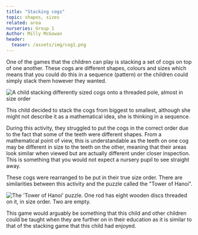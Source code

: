 ```yaml
---
title: "Stacking cogs"
topic: shapes, sizes
related: area
nurseries: Group 1
Author: Milly McGowan
header:
  teaser: /assets/img/cog1.png
---
```

One of the games that the children can play is stacking a set of cogs on top of one another. These cogs are different shapes, colours and sizes which means that you could do this in a sequence (pattern) or the children could simply stack them however they wanted.

![A child stacking differently sized cogs onto a threaded pole, almost in size order]({{site.baseurl}}/assets/img/cog1.png "A child stacking cogs")

This child decided to stack the cogs from biggest to smallest, although she might not describe it as a mathematical idea, she is thinking in a sequence.

During this activity, they struggled to put the cogs in the correct order due to the fact that some of the teeth were different shapes. From a mathematical point of view, this is understandable as the teeth on one cog may be different in size to the teeth on the other, meaning that their areas look similar when viewed but are actually different under closer inspection. This is something that you would not expect a nursery pupil to see straight away.

These cogs were rearranged to be put in their true size order. There are similarities between this activity and the puzzle called the "Tower of Hanoi".

![The 'Tower of Hanoi' puzzle. One rod has eight wooden discs threaded on it, in size order. Two are empty.]({{site.baseurl}}/assets/img/TH1.png "The 'Tower of Hanoi' puzzle.")

This game would arguably be something that this child and other children could be taught when they are further on in their education as it is similar to that of the stacking game that this child had enjoyed.